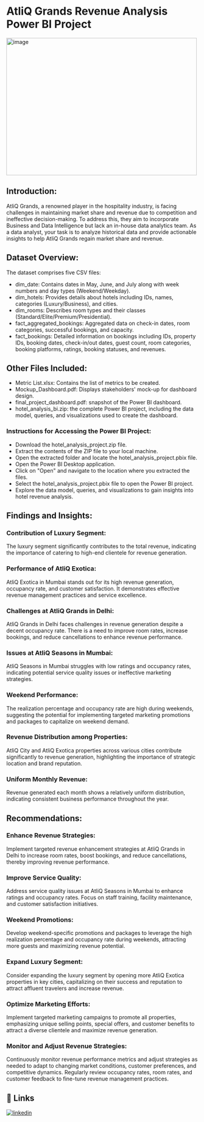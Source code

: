 # AtliQ Grands Revenue Analysis Power BI Project
<img src="hotel_image.jpg" alt="image" width="500" height="360">

## Introduction:
AtliQ Grands, a renowned player in the hospitality industry, is facing challenges in maintaining market share and revenue due to competition and ineffective decision-making. To address this, they aim to incorporate Business and Data Intelligence but lack an in-house data analytics team. As a data analyst, your task is to analyze historical data and provide actionable insights to help AtliQ Grands regain market share and revenue.

## Dataset Overview:
The dataset comprises five CSV files:

* dim_date: Contains dates in May, June, and July along with week numbers and day types (Weekend/Weekday).
* dim_hotels: Provides details about hotels including IDs, names, categories (Luxury/Business), and cities.
* dim_rooms: Describes room types and their classes (Standard/Elite/Premium/Presidential).
* fact_aggregated_bookings: Aggregated data on check-in dates, room categories, successful bookings, and capacity.
* fact_bookings: Detailed information on bookings including IDs, property IDs, booking dates, check-in/out dates, guest count, room categories, booking platforms, ratings, booking statuses, and revenues.

## Other Files Included:
* Metric List.xlsx: Contains the list of metrics to be created.
* Mockup_Dashboard.pdf: Displays stakeholders' mock-up for dashboard design.
* final_project_dashboard.pdf: snapshot of the Power BI dashboard.
* hotel_analysis_bi.zip: the complete Power BI project, including the data model, queries, and visualizations used to create the dashboard.
### Instructions for Accessing the Power BI Project:
- Download the hotel_analysis_project.zip file.
- Extract the contents of the ZIP file to your local machine.
- Open the extracted folder and locate the hotel_analysis_project.pbix file.
- Open the Power BI Desktop application.
- Click on "Open" and navigate to the location where you extracted the files.
- Select the hotel_analysis_project.pbix file to open the Power BI project.
- Explore the data model, queries, and visualizations to gain insights into hotel revenue analysis.

## Findings and Insights:

### Contribution of Luxury Segment:
The luxury segment significantly contributes to the total revenue, indicating the importance of catering to high-end clientele for revenue generation.

### Performance of AtliQ Exotica:
AtliQ Exotica in Mumbai stands out for its high revenue generation, occupancy rate, and customer satisfaction. It demonstrates effective revenue management practices and service excellence.

### Challenges at AtliQ Grands in Delhi:
AtliQ Grands in Delhi faces challenges in revenue generation despite a decent occupancy rate. There is a need to improve room rates, increase bookings, and reduce cancellations to enhance revenue performance.

### Issues at AtliQ Seasons in Mumbai:
AtliQ Seasons in Mumbai struggles with low ratings and occupancy rates, indicating potential service quality issues or ineffective marketing strategies.

### Weekend Performance:
The realization percentage and occupancy rate are high during weekends, suggesting the potential for implementing targeted marketing promotions and packages to capitalize on weekend demand.

### Revenue Distribution among Properties:
AtliQ City and AtliQ Exotica properties across various cities contribute significantly to revenue generation, highlighting the importance of strategic location and brand reputation.

### Uniform Monthly Revenue:
Revenue generated each month shows a relatively uniform distribution, indicating consistent business performance throughout the year.

## Recommendations:

### Enhance Revenue Strategies:
Implement targeted revenue enhancement strategies at AtliQ Grands in Delhi to increase room rates, boost bookings, and reduce cancellations, thereby improving revenue performance.

### Improve Service Quality:
Address service quality issues at AtliQ Seasons in Mumbai to enhance ratings and occupancy rates. Focus on staff training, facility maintenance, and customer satisfaction initiatives.

### Weekend Promotions:
Develop weekend-specific promotions and packages to leverage the high realization percentage and occupancy rate during weekends, attracting more guests and maximizing revenue potential.

### Expand Luxury Segment:
Consider expanding the luxury segment by opening more AtliQ Exotica properties in key cities, capitalizing on their success and reputation to attract affluent travelers and increase revenue.

### Optimize Marketing Efforts:
Implement targeted marketing campaigns to promote all properties, emphasizing unique selling points, special offers, and customer benefits to attract a diverse clientele and maximize revenue generation.

### Monitor and Adjust Revenue Strategies:
Continuously monitor revenue performance metrics and adjust strategies as needed to adapt to changing market conditions, customer preferences, and competitive dynamics. Regularly review occupancy rates, room rates, and customer feedback to fine-tune revenue management practices.

## 🔗 Links
[![linkedin](https://img.shields.io/badge/linkedin-0A66C2?style=for-the-badge&logo=linkedin&logoColor=white)](https://www.linkedin.com/in/fathima-thanseeha)
